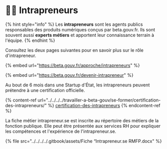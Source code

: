 # 👩‍💼 Intrapreneurs

{% hint style="info" %}
Les **intrapreneurs** sont les agents publics responsables des produits numériques conçus par beta.gouv.fr. Ils sont souvent aussi **experts métiers** et apportent leur connaissance terrain à l'équipe.
{% endhint %}

Consultez les deux pages suivantes pour en savoir plus sur le rôle d'intrapreneur.

{% embed url="https://beta.gouv.fr/approche/intrapreneurs" %}

{% embed url="https://beta.gouv.fr/devenir-intrapreneur" %}

Au bout de 6 mois dans une Startup d'État, les intrapreneurs peuvent prétendre à une certification officielle.

{% content-ref url="../../../../travailler-a-beta-gouv/se-former/certification-des-intrapreneurs/" %}
[certification-des-intrapreneurs](../../../../travailler-a-beta-gouv/se-former/certification-des-intrapreneurs/)
{% endcontent-ref %}

La fiche métier intrapreneur.se est inscrite au répertoire des métiers de la fonction publique. Elle peut être présentée aux services RH pour expliquer les compétences et l'expérience de l'intrapreneur.se.&#x20;

{% file src="../../../../.gitbook/assets/Fiche “Intrapreneur.se RMFP.docx" %}
